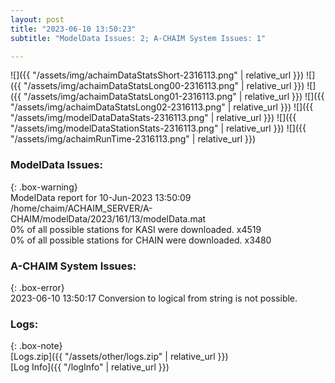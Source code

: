 ```yaml
---
layout: post
title: "2023-06-10 13:50:23"
subtitle: "ModelData Issues: 2; A-CHAIM System Issues: 1"

---
```


![]({{ "/assets/img/achaimDataStatsShort-2316113.png" | relative_url }})
![]({{ "/assets/img/achaimDataStatsLong00-2316113.png" | relative_url }})
![]({{ "/assets/img/achaimDataStatsLong01-2316113.png" | relative_url }})
![]({{ "/assets/img/achaimDataStatsLong02-2316113.png" | relative_url }})
![]({{ "/assets/img/modelDataDataStats-2316113.png" | relative_url }})
![]({{ "/assets/img/modelDataStationStats-2316113.png" | relative_url }})
![]({{ "/assets/img/achaimRunTime-2316113.png" | relative_url }})


### ModelData Issues:  
  
{: .box-warning}  
 ModelData report for 10-Jun-2023 13:50:09   
 /home/chaim/ACHAIM_SERVER/A-CHAIM/modelData/2023/161/13/modelData.mat   
 0% of all possible stations for KASI were downloaded. x4519   
 0% of all possible stations for CHAIN were downloaded. x3480   
  
### A-CHAIM System Issues:  
  
{: .box-error}  
2023-06-10 13:50:17 Conversion to logical from string is not possible.  

### Logs:  
  
{: .box-note}  
[Logs.zip]({{ "/assets/other/logs.zip" | relative_url }})  
[Log Info]({{ "/logInfo" | relative_url }})  
